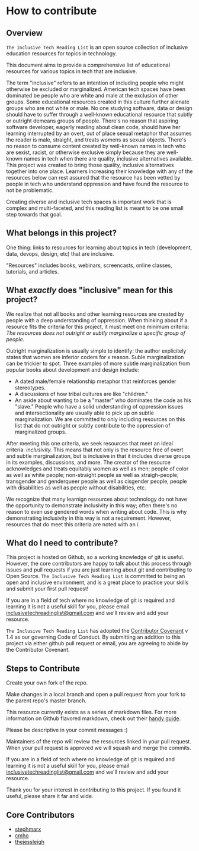 # How to contribute

## Overview

`The Inclusive Tech Reading List` is an open source collection of inclusive education resources for topics in technology.

This document aims to provide a comprehensive list of educational resources for various topics in tech that are inclusive.

The term "inclusive" refers to an intention of including people who might otherwise be excluded or marginalized. American tech spaces have been dominated be people who are white and male at the exclusion of other groups. Some educational resources created in this culture further alienate groups who are not white or male. No one studying software, data or design should have to suffer through a well-known educational resource that subtly or outright demeans groups of people. There's no reason that aspiring software developer, eagerly reading about clean code, should have her learning interrupted by an overt, out of place sexual metaphor that assumes the reader is male, straight, and treats womens as sexual objects. There's no reason to consume content created by well-known names in tech who are sexist, racist, or otherwise exclusive simply because they are well-known names in tech when there are quality, inclusive alternatives available. This project was created to bring those quality, inclusive alternatives together into one place. Learners increasing their knowledge with any of the resources below can rest assured that the resource has been vetted by people in tech who understand oppression and have found the resource to not be problematic.

Creating diverse and inclusive tech spaces is important work that is complex and multi-faceted, and this reading list is meant to be one small step towards that goal.

## What belongs in this project?

One thing: links to resources for learning about topics in tech (development, data, devops, design, etc) that are inclusive.

"Resources" includes books, webinars, screencasts, online classes, tutorials, and articles.

## What _exactly_ does "inclusive" mean for this project?

We realize that not all books and other learning resources are created by people with a deep understanding of oppression. When thinking about if a resource fits the criteria for this project, it must meet one minimum criteria:
_The resources does not outright or subtly marginalize a specific group of people._

Outright marginalization is usually simple to identify: the author explicitely states that women are inferior coders for x reason. Suble marginalization can be trickier to spot. Three examples of more subtle marginalization from popular books about development and design include:
- A dated male/female relationship metaphor that reinforces gender stereotypes.
- A discussions of how tribal cultures are like "children."
- An aside about wanting to be a "master" who dominates the code as his "slave."
People who have a solid understanding of oppression issues and intersectionality are usually able to pick up on subtle marginalization. We are committed to only including resources on this list that do not outright or subtly contribute to the oppression of marginalized groups.

After meeting this one criteria, we seek resources that meet an ideal criteria: _inclusivity._
This means that not only is the resource free of overt and subtle marginalization, but is inclusive in that it includes diverse groups in its examples, discussions, and more. The creator of the resource acknowledges and treats equitably women as well as men; people of color as well as white people; non-straight people as well as straigh-people; transgender and genderqueer people as well as cisgender people, people with disabilities as well as people without disabilities, etc.

We recognize that many learnign resources about technology do not have the opportunity to demonstrate inclusivity in this way; often there's no reason to even use gendered words when writing about code. This is why demonstrating inclusivity in this way is not a requirement. However, resources that do meet this criteria are noted with an _i_.

## What do I need to contribute?

This project is hosted on Github, so a working knowledge of git is useful. However, the core contributors are happy to talk about this process through issues and pull requests if you are just learning about git and contributing to Open Source. `The Inclusive Tech Reading List` is committed to being an open and inclusive environment, and is a great place to practice your skills and submit your first pull request!

If you are in a field of tech where no knowledge of git is required and learning it is not a useful skill for you, please email inclusivetechreadinglist@gmail.com and we'll review and add your resource.

`The Inclusive Tech Reading List` has adopted the [Contributor Covenant](http://contributor-covenant.org/) v 1.4 as our governing Code of Conduct. By submitting an addition to this project via either github pull request or email, you are agreeing to abide by the Contributor Covenant.

## Steps to Contribute

Create your own fork of the repo.

Make changes in a local branch and open a pull request from your fork to the parent repo's master branch.

This resource currently exists as a series of markdown files. For more information on Github flavored markdown, check out their [handy guide](https://guides.github.com/features/mastering-markdown/).

Please be descriptive in your commit messages :)

Maintainers of the repo will review the resources linked in your pull request. When your pull request is approved we will squash and merge the commits.

If you are in a field of tech where no knowledge of git is required and learning it is not a useful skill for you, please email inclusivetechreadinglist@gmail.com and we'll review and add your resource.

Thank you for your interest in contributing to this project. If you found it useful, please share it far and wide.

## Core Contributors

- [stephmarx](https://github.com/stephmarx)
- [cmho](https://github.com/cmho)
- [thejessleigh](https://github.com/thejessleigh)